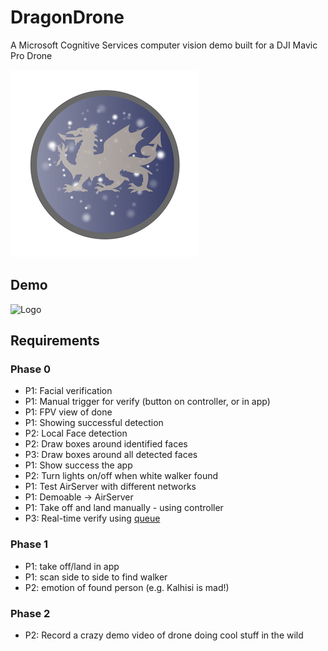 # DragonDrone
A Microsoft Cognitive Services computer vision demo built for a DJI Mavic Pro Drone

![Logo](images/logo.png)

## Demo
![Logo](images/demo.gif)

## Requirements

### Phase 0
- P1: Facial verification
- P1: Manual trigger for verify (button on controller, or in app)
- P1: FPV view of done
- P1: Showing successful detection
- P2: Local Face detection
- P2: Draw boxes around identified faces
- P3: Draw boxes around all detected faces
- P1: Show success the app
- P2: Turn lights on/off when white walker found
- P1: Test AirServer with different networks
- P1: Demoable -> AirServer
- P1: Take off and land manually - using controller
- P3: Real-time verify using [queue](https://docs.microsoft.com/en-us/azure/cognitive-services/Computer-vision/vision-api-how-to-topics/howtoanalyzevideo_vision)

### Phase 1
- P1: take off/land in app
- P1: scan side to side to find walker
- P2: emotion of found person (e.g. Kalhisi is mad!)

### Phase 2
- P2: Record a crazy demo video of drone doing cool stuff in the wild
